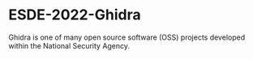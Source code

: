 # ESDE-2022-Ghidra
Ghidra is one of many open source software (OSS) projects developed within the National Security Agency.
